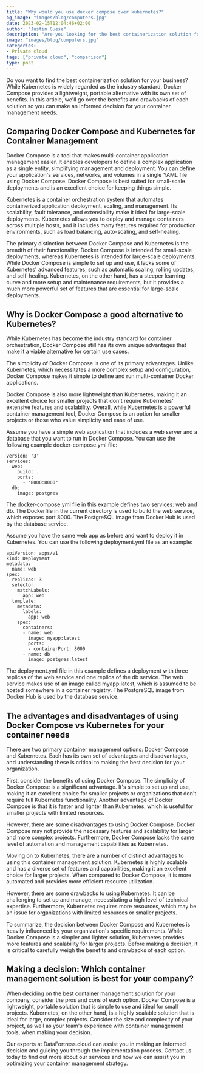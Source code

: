 ```yaml
---
title: "Why would you use docker compose over kubernetes?"
bg_image: "images/blog/computers.jpg"
date: 2023-02-15T12:04:46+02:00
author: "Justin Guese"
description: "Are you looking for the best containerization solution for your business needs? While Kubernetes is often considered the industry standard, Docker Compose offers a lightweight, portable alternative with its own unique advantages."
image: "images/blog/computers.jpg"
categories:
- Private cloud
tags: ["private cloud", "comparison"]
type: post
---
```



Do you want to find the best containerization solution for your business? While Kubernetes is widely regarded as the industry standard, Docker Compose provides a lightweight, portable alternative with its own set of benefits. In this article, we'll go over the benefits and drawbacks of each solution so you can make an informed decision for your container management needs.

## Comparing Docker Compose and Kubernetes for Container Management

Docker Compose is a tool that makes multi-container application management easier. It enables developers to define a complex application as a single entity, simplifying management and deployment. You can define your application's services, networks, and volumes in a single YAML file using Docker Compose. Docker Compose is best suited for small-scale deployments and is an excellent choice for keeping things simple.

Kubernetes is a container orchestration system that automates containerized application deployment, scaling, and management. Its scalability, fault tolerance, and extensibility make it ideal for large-scale deployments. Kubernetes allows you to deploy and manage containers across multiple hosts, and it includes many features required for production environments, such as load balancing, auto-scaling, and self-healing.

The primary distinction between Docker Compose and Kubernetes is the breadth of their functionality. Docker Compose is intended for small-scale deployments, whereas Kubernetes is intended for large-scale deployments. While Docker Compose is simple to set up and use, it lacks some of Kubernetes' advanced features, such as automatic scaling, rolling updates, and self-healing. Kubernetes, on the other hand, has a steeper learning curve and more setup and maintenance requirements, but it provides a much more powerful set of features that are essential for large-scale deployments.

## Why is Docker Compose a good alternative to Kubernetes?

While Kubernetes has become the industry standard for container orchestration, Docker Compose still has its own unique advantages that make it a viable alternative for certain use cases.

The simplicity of Docker Compose is one of its primary advantages. Unlike Kubernetes, which necessitates a more complex setup and configuration, Docker Compose makes it simple to define and run multi-container Docker applications.

Docker Compose is also more lightweight than Kubernetes, making it an excellent choice for smaller projects that don't require Kubernetes' extensive features and scalability.
Overall, while Kubernetes is a powerful container management tool, Docker Compose is an option for smaller projects or those who value simplicity and ease of use.

Assume you have a simple web application that includes a web server and a database that you want to run in Docker Compose. You can use the following example docker-compose.yml file:
```
version: '3'
services:
  web:
    build: .
    ports:
      - "8000:8000"
  db:
    image: postgres
```

The docker-compose.yml file in this example defines two services: web and db. The Dockerfile in the current directory is used to build the web service, which exposes port 8000. The PostgreSQL image from Docker Hub is used by the database service.

Assume you have the same web app as before and want to deploy it in Kubernetes. You can use the following deployment.yml file as an example:

```
apiVersion: apps/v1
kind: Deployment
metadata:
  name: web
spec:
  replicas: 3
  selector:
    matchLabels:
      app: web
  template:
    metadata:
      labels:
        app: web
    spec:
      containers:
      - name: web
        image: myapp:latest
        ports:
        - containerPort: 8000
      - name: db
        image: postgres:latest
```

The deployment.yml file in this example defines a deployment with three replicas of the web service and one replica of the db service. The web service makes use of an image called myapp:latest, which is assumed to be hosted somewhere in a container registry. The PostgreSQL image from Docker Hub is used by the database service.


## The advantages and disadvantages of using Docker Compose vs Kubernetes for your container needs

There are two primary container management options: Docker Compose and Kubernetes. Each has its own set of advantages and disadvantages, and understanding these is critical to making the best decision for your organization.

First, consider the benefits of using Docker Compose. The simplicity of Docker Compose is a significant advantage. It's simple to set up and use, making it an excellent choice for smaller projects or organizations that don't require full Kubernetes functionality. Another advantage of Docker Compose is that it is faster and lighter than Kubernetes, which is useful for smaller projects with limited resources.

However, there are some disadvantages to using Docker Compose. Docker Compose may not provide the necessary features and scalability for larger and more complex projects. Furthermore, Docker Compose lacks the same level of automation and management capabilities as Kubernetes.

Moving on to Kubernetes, there are a number of distinct advantages to using this container management solution. Kubernetes is highly scalable and has a diverse set of features and capabilities, making it an excellent choice for larger projects. When compared to Docker Compose, it is more automated and provides more efficient resource utilization.

However, there are some drawbacks to using Kubernetes. It can be challenging to set up and manage, necessitating a high level of technical expertise. Furthermore, Kubernetes requires more resources, which may be an issue for organizations with limited resources or smaller projects.

To summarize, the decision between Docker Compose and Kubernetes is heavily influenced by your organization's specific requirements. While Docker Compose is a simpler and lighter solution, Kubernetes provides more features and scalability for larger projects. Before making a decision, it is critical to carefully weigh the benefits and drawbacks of each option.

## Making a decision: Which container management solution is best for your company?

When deciding on the best container management solution for your company, consider the pros and cons of each option. Docker Compose is a lightweight, portable solution that is simple to use and ideal for small projects. Kubernetes, on the other hand, is a highly scalable solution that is ideal for large, complex projects. Consider the size and complexity of your project, as well as your team's experience with container management tools, when making your decision. 

Our experts at DataFortress.cloud can assist you in making an informed decision and guiding you through the implementation process. Contact us today to find out more about our services and how we can assist you in optimizing your container management strategy.